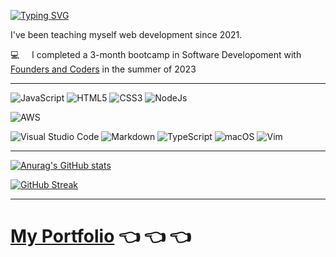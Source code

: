 [![Typing SVG](https://readme-typing-svg.herokuapp.com?font=Fira+Code&pause=1000&repeat=false&width=435&lines=Welcome+🙂)](https://git.io/typing-svg)

I've been teaching myself web development since 2021.

💻 &nbsp;&nbsp;&nbsp; I completed a 3-month bootcamp in Software Developoment with [Founders and Coders](https://github.com/foundersandcoders) in the summer of 2023 
***

![JavaScript](https://img.shields.io/badge/javascript-%23323330.svg?style=for-the-badge&logo=javascript&logoColor=%23F7DF1E)
![HTML5](https://img.shields.io/badge/html5-%23E34F26.svg?style=for-the-badge&logo=html5&logoColor=white)
![CSS3](https://img.shields.io/badge/css3-%231572B6.svg?style=for-the-badge&logo=css3&logoColor=white)
![NodeJs](https://img.shields.io/badge/-NodeJs-%339933.svg?style=for-the-badge&logo=node.js)

![AWS](https://img.shields.io/badge/AWS-%23FF9900.svg?style=for-the-badge&logo=amazon-aws&logoColor=white)

![Visual Studio Code](https://img.shields.io/badge/Visual%20Studio%20Code-0078d7.svg?style=for-the-badge&logo=visual-studio-code&logoColor=white)
![Markdown](https://img.shields.io/badge/markdown-%23000000.svg?style=for-the-badge&logo=markdown&logoColor=white)
![TypeScript](https://img.shields.io/badge/typescript-%23007ACC.svg?style=for-the-badge&logo=typescript&logoColor=white)
![macOS](https://img.shields.io/badge/mac%20os-000000?style=for-the-badge&logo=macos&logoColor=F0F0F0)
![Vim](https://img.shields.io/badge/VIM-%2311AB00.svg?style=for-the-badge&logo=vim&logoColor=white)

***

[![Anurag's GitHub stats](https://github-readme-stats.vercel.app/api?username=carlosbuitragosan&show_icons=true&theme=tokyonight&bg_color=00000000)](https://github.com/anuraghazra/github-readme-stats&show_owner=false)



[![GitHub Streak](https://github-readme-streak-stats.herokuapp.com?user=carlosbuitragosan&theme=tokyonight&mode=weekly&hide_longest_streak=true)](https://git.io/streak-stats)
***


# [My Portfolio](https://github.com/carlosalbertobuitragosantamaria/portfolio) 👈 👈 👈
